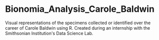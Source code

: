 # Bionomia_Analysis_Carole_Baldwin
Visual representations of the specimens collected or identified over the career of Carole Baldwin using R. Created during an internship with the Smithsonian Institution's Data Science Lab.
